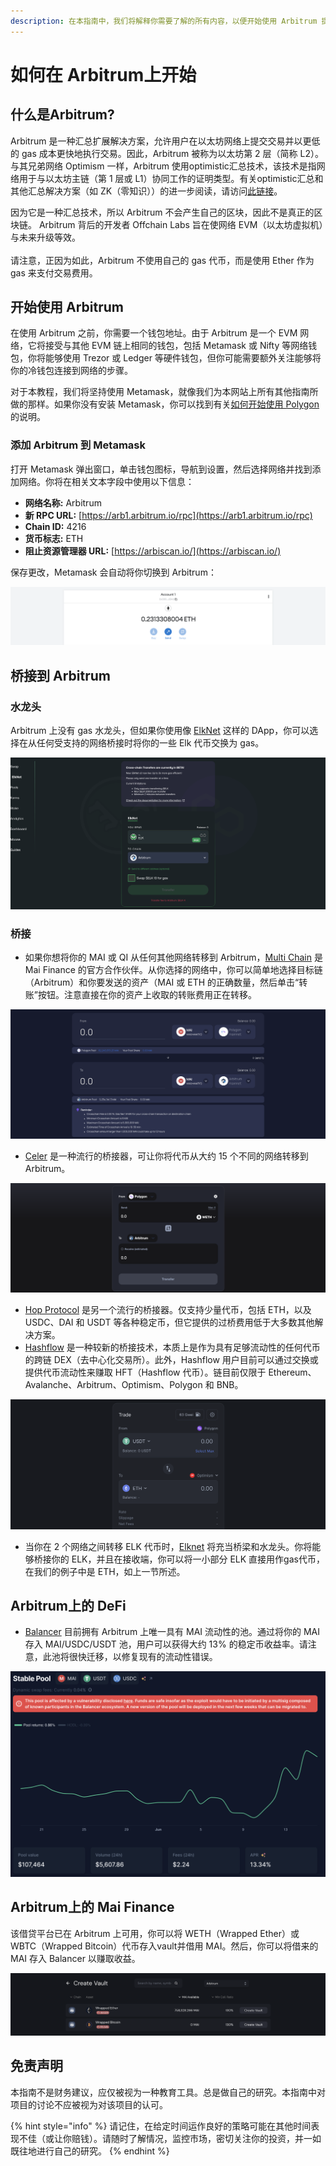 ```yaml
---
description: 在本指南中，我们将解释你需要了解的所有内容，以便开始使用 Arbitrum 提供的不同 DApp。
---
```


# 如何在 Arbitrum上开始

## 什么是Arbitrum?

Arbitrum 是一种汇总扩展解决方案，允许用户在以太坊网络上提交交易并以更低的 gas 成本更快地执行交易。因此，Arbitrum 被称为以太坊第 2 层（简称 L2）。与其兄弟网络 Optimism 一样，Arbitrum 使用optimistic汇总技术，该技术是指网络用于与以太坊主链（第 1 层或 L1）协同工作的证明类型。有关optimistic汇总和其他汇总解决方案（如 ZK（零知识））的进一步阅读，请访问[此链接](https://support.deversifi.com/en/article/deversifi-what-is-the-difference-between-zk-rollup-and-optimistic-rollup-3gf3bw/)。

因为它是一种汇总技术，所以 Arbitrum 不会产生自己的区块，因此不是真正的区块链。 Arbitrum 背后的开发者 Offchain Labs 旨在使网络 EVM（以太坊虚拟机）与未来升级等效。\
\
请注意，正因为如此，Arbitrum 不使用自己的 gas 代币，而是使用 Ether 作为 gas 来支付交易费用。

## 开始使用 Arbitrum

在使用 Arbitrum 之前，你需要一个钱包地址。由于 Arbitrum 是一个 EVM 网络，它将接受与其他 EVM 链上相同的钱包，包括 Metamask 或 Nifty 等网络钱包，你将能够使用 Trezor 或 Ledger 等硬件钱包，但你可能需要额外关注能够将你的冷钱包连接到网络的步骤。

对于本教程，我们将坚持使用 Metamask，就像我们为本网站上所有其他指南所做的那样。如果你没有安装 Metamask，你可以找到有关[如何开始使用 Polygon](../polygon/how-to-get-started-on-polygon.md) 的说明。

### 添加 Arbitrum 到 Metamask

打开 Metamask 弹出窗口，单击钱包图标，导航到设置，然后选择网络并找到添加网络。你将在相关文本字段中使用以下信息：

* **网络名称:** Arbitrum
* **新 RPC URL:** [https://arb1.arbitrum.io/rpc](https://arb1.arbitrum.io/rpc)
* **Chain ID:** 4216
* **货币标志:** ETH
* **阻止资源管理器 URL:** [https://arbiscan.io/](https://arbiscan.io/)

保存更改，Metamask 会自动将你切换到 Arbitrum：

![](<../../.gitbook/assets/Screen Shot 2022-06-17 at 10.27.21 PM.png>)

## 桥接到 Arbitrum

### 水龙头

Arbitrum 上没有 gas 水龙头，但如果你使用像 [ElkNet](https://app.elk.finance/#/elknet) 这样的 DApp，你可以选择在从任何受支持的网络桥接时将你的一些 Elk 代币交换为 gas。

![](<../../.gitbook/assets/Screen Shot 2022-06-17 at 10.31.52 PM.png>)

### 桥接

* 如果你想将你的 MAI 或 QI 从任何其他网络转移到 Arbitrum，[Multi Chain](https://app.multichain.org/#/router) 是 Mai Finance 的官方合作伙伴。从你选择的网络中，你可以简单地选择目标链（Arbitrum）和你要发送的资产（MAI 或 ETH 的正确数量，然后单击“转账”按钮。注意直接在你的资产上收取的转账费用正在转移。

![](<../../.gitbook/assets/Screen Shot 2022-06-17 at 10.33.02 PM.png>)

* [Celer](https://cbridge.celer.network/#/transfer) 是一种流行的桥接器，可让你将代币从大约 15 个不同的网络转移到 Arbitrum。

![](<../../.gitbook/assets/Screen Shot 2022-06-17 at 10.35.44 PM.png>)

* [Hop Protocol](https://app.hop.exchange/#/send?token=ETH\&sourceNetwork=polygon\&destNetwork=optimism) 是另一个流行的桥接器。仅支持少量代币，包括 ETH，以及 USDC、DAI 和 USDT 等各种稳定币，但它提供的过桥费用低于大多数其他解决方案。
* [Hashflow](https://app.hashflow.com/) 是一种较新的桥接技术，本质上是作为具有足够流动性的任何代币的跨链 DEX（去中心化交易所）。此外，Hashflow 用户目前可以通过交换或提供代币流动性来赚取 HFT（Hashflow 代币）。链目前仅限于 Ethereum、Avalanche、Arbitrum、Optimism、Polygon 和 BNB。

![](<../../.gitbook/assets/Screen Shot 2022-06-17 at 9.51.25 PM.png>)

* 当你在 2 个网络之间转移 ELK 代币时，[Elknet](https://app.elk.finance/#/elknet) 将充当桥梁和水龙头。你将能够桥接你的 ELK，并且在接收端，你可以将一小部分 ELK 直接用作gas代币，在我们的例子中是 ETH，如上一节所述。

## Arbitrum上的 DeFi

* [Balancer](https://arbitrum.balancer.fi/#/pool/0x0510ccf9eb3ab03c1508d3b9769e8ee2cfd6fdcf00000000000000000000005d) 目前拥有 Arbitrum 上唯一具有 MAI 流动性的池。通过将你的 MAI 存入 MAI/USDC/USDT 池，用户可以获得大约 13% 的稳定币收益率。请注意，此池将很快迁移，以修复现有的流动性错误。

![](<../../.gitbook/assets/Screen Shot 2022-06-17 at 10.43.57 PM.png>)

## &#x20;Arbitrum上的 Mai Finance

该借贷平台已在 Arbitrum 上可用，你可以将 WETH（Wrapped Ether）或 WBTC（Wrapped Bitcoin）代币存入vault并借用 MAI。然后，你可以将借来的 MAI 存入 Balancer 以赚取收益。

![](<../../.gitbook/assets/Screen Shot 2022-06-17 at 10.38.15 PM.png>)

## 免责声明

本指南不是财务建议，应仅被视为一种教育工具。总是做自己的研究。本指南中对项目的讨论不应被视为对该项目的认可。

{% hint style="info" %}
请记住，在给定时间运作良好的策略可能在其他时间表现不佳（或让你赔钱）。请随时了解情况，监控市场，密切关注你的投资，并一如既往地进行自己的研究。
{% endhint %}
